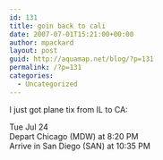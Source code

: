 ```yaml
---
id: 131
title: goin back to cali
date: 2007-07-01T15:21:00+00:00
author: mpackard
layout: post
guid: http://aquamap.net/blog/?p=131
permalink: /?p=131
categories:
  - Uncategorized
---
```

I just got plane tix from IL to CA:

Tue Jul 24  
Depart Chicago (MDW) at 8:20 PM  
Arrive in San Diego (SAN) at 10:35 PM